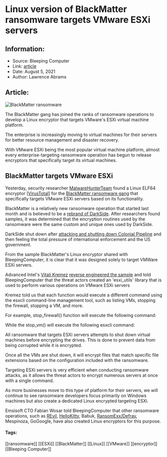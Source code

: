 # Linux version of BlackMatter ransomware targets VMware ESXi servers
### 

## Information:
+ Source: Bleeping Computer
+ Link: [article](https://www.bleepingcomputer.com/news/security/linux-version-of-blackmatter-ransomware-targets-vmware-esxi-servers/)
+ Date: August 5, 2021
+ Author: Lawrence Abrams


## Article:
![BlackMatter ransomware](https://www.bleepstatic.com/content/hl-images/2021/08/05/BlackMatter_ransomware.jpg)


​The BlackMatter gang has joined the ranks of ransomware operations to develop a Linux encryptor that targets VMware's ESXi virtual machine platform.


The enterprise is increasingly moving to virtual machines for their servers for better resource management and disaster recovery.


With VMware ESXi being the most popular virtual machine platform, almost every enterprise-targeting ransomware operation has begun to release encryptors that specifically target its virtual machines.


BlackMatter targets VMware ESXi
-------------------------------


Yesterday, security researcher [MalwareHunterTeam](https://twitter.com/malwrhunterteam) found a Linux ELF64 encryptor [[VirusTotal](https://www.virustotal.com/gui/file/6a7b7147fea63d77368c73cef205eb75d16ef209a246b05698358a28fd16e502/detection)] for the [BlackMatter ransomware gang](https://www.bleepingcomputer.com/news/security/blackmatter-ransomware-gang-rises-from-the-ashes-of-darkside-revil/) that specifically targets VMware ESXi servers based on its functionality.


BlackMatter is a relatively new ransomware operation that started last month and is believed to be a [rebrand of DarkSide](https://www.bleepingcomputer.com/news/security/darkside-ransomware-gang-returns-as-new-blackmatter-operation/). After researchers found samples, it was determined that the encryption routines used by the ransomware were the same custom and unique ones used by DarkSide.


DarkSide shut down after [attacking and shutting down Colonial Pipeline](https://www.bleepingcomputer.com/news/security/largest-us-pipeline-shuts-down-operations-after-ransomware-attack/) and then feeling the total pressure of international enforcement and the US government.


From the sample BlackMatter's Linux encryptor shared with BleepingComputer, it is clear that it was designed solely to target VMWare ESXi servers.


Advanced Intel's [Vitali Kremez](https://twitter.com/VK_Intel) [reverse engineered the sample](https://twitter.com/VK_Intel/status/1423188690126266370) and told BleepingComputer that the threat actors created an 'esxi\_utils' library that is used to perform various operations on VMware ESXi servers


Kremez told us that each function would execute a different command using the esxcli command-line management tool, such as listing VMs, stopping the firewall, stopping a VM, and more.


For example, stop\_firewall() function will execute the following command:


While the stop\_vm() will execute the following esxcli command:


All ransomware that targets ESXi servers attempts to shut down virtual machines before encrypting the drives. This is done to prevent data from being corrupted while it is encrypted.


Once all the VMs are shut down, it will encrypt files that match specific file extensions based on the configuration included with the ransomware.


Targeting ESXi servers is very efficient when conducting ransomware attacks, as it allows the threat actors to encrypt numerous servers at once with a single command.


As more businesses move to this type of platform for their servers, we will continue to see ransomware developers focus primarily on Windows machines but also create a dedicated Linux encrypted targeting ESXi.


Emsisoft CTO Fabian Wosar told BleepingComputer that other ransomware operations, such as [REvil](https://www.bleepingcomputer.com/news/security/revil-ransomwares-new-linux-encryptor-targets-esxi-virtual-machines/), [HelloKitty](https://www.bleepingcomputer.com/news/security/linux-version-of-hellokitty-ransomware-targets-vmware-esxi-servers/), Babuk, [RansomExx/Defray](https://www.bleepingcomputer.com/news/security/ransomexx-ransomware-also-encrypts-linux-systems/), Mespinoza, GoGoogle, have also created Linux encryptors for this purpose.




#### Tags:
[[ransomware]] [[ESXi]] [[BlackMatter]] [[Linux]] [[VMware]] [[encryptor]] [[Bleeping Computer]]
